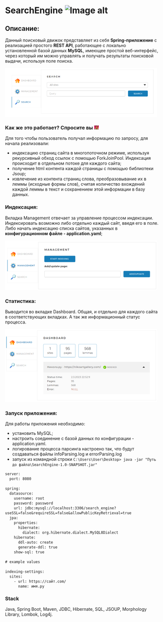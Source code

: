 # SearchEngine ![Image alt](https://github.com/{Serman3}/{searchEngine}/raw/{master}/{https://github.com/Serman3/searchEngine/blob/master/img}/1655.gif)
## Описание:
Данный поисковый движок представляет из себя
**Spring-приложение** с реализацией простого 
**REST API**, работающее с
локально установленной базой данных **MySQL**,
имеющее простой веб-интерфейс,
через который им можно управлять и получать 
результаты поисковой выдачи, используя поле поиска.

![screen2](img\search.png)<br/>
### Как же это работает? Спросите вы ![screen3](img\3.gif)
Для того чтобы пользователь получал информацию по запросу, 
для начала реализовали:
- индексацию страниц сайта в многопоточном режиме,
используя рекурсивный обход ссылок с помощью
ForkJoinPool. Индексация происходит в отдельном 
потоке для каждого сайта;
- получение html контента каждой страницы с помощью
библиотеки Jsoup;
- извлечение из контента страниц слова, преобразовывание
их в леммы (исходные формы слов), считая количество
вхождений каждой леммы в текст и сохранением этой
информации в базу данных.
### Индексация:
Вкладка Management отвечает за управление процессом
индексации. Индексировать возможно либо отдельно
каждый сайт, введя его в поле. Либо начать 
индексацию списка сайтов, указанных в
**конфигурационном файле - application.yaml**;

![screen4](img\management.png)
### Статистика:
Выводится во вкладке Dashboard.
Общая, и отдельно для каждого сайта в соответствующих 
вкладках. А так же информационный статус процесса.

![screen5](img\dashbord.png)
### Запуск приложения:
Для работы приложения необходимо:
- установить MySQL;
- настроить соединение с базой данных по 
конфигурации - application.yaml.
- логирование процесса парсинга настроено так,
что будут создаваться файлы infoParsing.log и 
errorParsing.log 
- запуск из командной строки `C:\Users\User\Desktop> java -jar "Путь до файла\SearchEngine-1.0-SNAPSHOT.jar"`
```
server:
  port: 8080

spring:
  datasource:
    username: root
    password: password
    url: jdbc:mysql://localhost:3306/search_engine?useSSL=false&requireSSL=false&allowPublicKeyRetrieval=true
  jpa:
    properties:
      hibernate:
        dialect: org.hibernate.dialect.MySQL8Dialect
    hibernate:
      ddl-auto: create
      generate-ddl: true
    show-sql: true

# example values

indexing-settings:
  sites:
    - url: https://сайт.com/
      name: имя.ру
```
### Stack
Java, Spring Boot, Maven, JDBC, Hibernate, SQL, JSOUP, Morphology Library, Lombok, Log4j.
